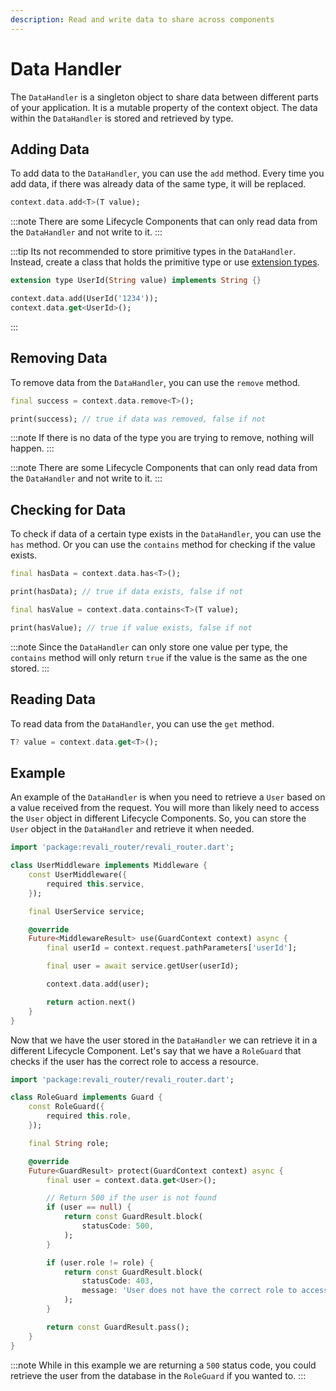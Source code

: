 ```yaml
---
description: Read and write data to share across components
---
```


# Data Handler

The `DataHandler` is a singleton object to share data between different parts of your application. It is a mutable property of the context object. The data within the `DataHandler` is stored and retrieved by type.

## Adding Data

To add data to the `DataHandler`, you can use the `add` method. Every time you add data, if there was already data of the same type, it will be replaced.

```dart
context.data.add<T>(T value);
```

:::note
There are some Lifecycle Components that can only read data from the `DataHandler` and not write to it.
:::

:::tip
Its not recommended to store primitive types in the `DataHandler`. Instead, create a class that holds the primitive type or use [extension types][extension-types].

```dart
extension type UserId(String value) implements String {}

context.data.add(UserId('1234'));
context.data.get<UserId>();
```

:::

## Removing Data

To remove data from the `DataHandler`, you can use the `remove` method.

```dart
final success = context.data.remove<T>();

print(success); // true if data was removed, false if not
```

:::note
If there is no data of the type you are trying to remove, nothing will happen.
:::

:::note
There are some Lifecycle Components that can only read data from the `DataHandler` and not write to it.
:::

## Checking for Data

To check if data of a certain type exists in the `DataHandler`, you can use the `has` method. Or you can use the `contains` method for checking if the value exists.

```dart
final hasData = context.data.has<T>();

print(hasData); // true if data exists, false if not
```

```dart
final hasValue = context.data.contains<T>(T value);

print(hasValue); // true if value exists, false if not
```

:::note
Since the `DataHandler` can only store one value per type, the `contains` method will only return `true` if the value is the same as the one stored.
:::

## Reading Data

To read data from the `DataHandler`, you can use the `get` method.

```dart
T? value = context.data.get<T>();
```

## Example

An example of the `DataHandler` is when you need to retrieve a `User` based on a value received from the request. You will more than likely need to access the `User` object in different Lifecycle Components. So, you can store the `User` object in the `DataHandler` and retrieve it when needed.

```dart title="lib/middleware/user_middleware.dart"
import 'package:revali_router/revali_router.dart';

class UserMiddleware implements Middleware {
    const UserMiddleware({
        required this.service,
    });

    final UserService service;

    @override
    Future<MiddlewareResult> use(GuardContext context) async {
        final userId = context.request.pathParameters['userId'];

        final user = await service.getUser(userId);

        context.data.add(user);

        return action.next()
    }
}
```

Now that we have the user stored in the `DataHandler` we can retrieve it in a different Lifecycle Component. Let's say that we have a `RoleGuard` that checks if the user has the correct role to access a resource.

```dart title="lib/middleware/role_middleware.dart"
import 'package:revali_router/revali_router.dart';

class RoleGuard implements Guard {
    const RoleGuard({
        required this.role,
    });

    final String role;

    @override
    Future<GuardResult> protect(GuardContext context) async {
        final user = context.data.get<User>();

        // Return 500 if the user is not found
        if (user == null) {
            return const GuardResult.block(
                statusCode: 500,
            );
        }

        if (user.role != role) {
            return const GuardResult.block(
                statusCode: 403,
                message: 'User does not have the correct role to access this resource.',
            );
        }

        return const GuardResult.pass();
    }
}
```

:::note
While in this example we are returning a `500` status code, you could retrieve the user from the database in the `RoleGuard` if you wanted to.
:::

[extension-types]: https://dart.dev/language/extension-types
